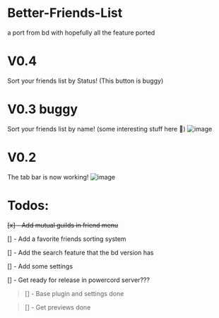 # Better-Friends-List
a port from bd with hopefully all the feature ported

# V0.4
Sort your friends list by Status! (This button is buggy)

# V0.3 buggy
Sort your friends list by name! (some interesting stuff here :eyes:)
![image](https://user-images.githubusercontent.com/54505527/110262861-f6eaef80-7f82-11eb-8f97-462968526005.png)

# V0.2
The tab bar is now working!
![image](https://user-images.githubusercontent.com/54505527/110188905-662ddb80-7deb-11eb-8f8b-3246d8bbbe3d.png)

# Todos:
~~[x] - Add mutual guilds in friend menu~~

[] - Add a favorite friends sorting system

[] - Add the search feature that the bd version has

[] - Add some settings

[] - Get ready for release in powercord server???
> [] - Base plugin and settings done

> [] - Get previews done
